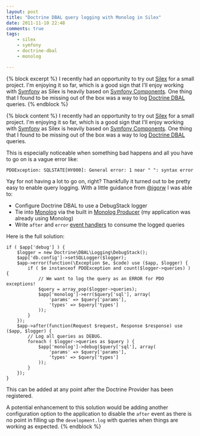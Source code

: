 ```yaml
---
layout: post
title: "Doctrine DBAL query logging with Monolog in Silex"
date: 2011-11-10 22:48
comments: true
tags:
    - silex
    - symfony
    - doctrine-dbal
    - monolog

---
```

{% block excerpt %}
I recently had an opportunity to try out [Silex](http://silex.sensiolabs.org)  for a small project. I'm enjoying it so far, which is a good sign that I'll enjoy working with [Symfony](http://symfony.com) as Silex is heavily based on [Symfony Components](https://github.com/symfony/symfony/tree/master/src/Symfony/Component). One thing that I found to be missing out of the box was a way to log [Doctrine DBAL](http://www.doctrine-project.org/projects/dbal) queries.
{% endblock %}

{% block content %}
I recently had an opportunity to try out [Silex](http://silex.sensiolabs.org)  for a small project. I'm enjoying it so far, which is a good sign that I'll enjoy working with [Symfony](http://symfony.com) as Silex is heavily based on [Symfony Components](https://github.com/symfony/symfony/tree/master/src/Symfony/Component). One thing that I found to be missing out of the box was a way to log [Doctrine DBAL](http://www.doctrine-project.org/projects/dbal) queries.

This is especially noticeable when something bad happens and all you have to go on is a vague error like:

    PDOException: SQLSTATE[HY000]: General error: 1 near " ": syntax error

Yay for not having a lot to go on, right? Thankfully it turned out to be pretty easy to enable query logging. With a little guidance from [@igorw](https://github.com/igorw) I was able to:

 * Configure Doctrine DBAL to use a DebugStack logger
 * Tie into [Monolog](https://github.com/Seldaek/monolog) via the built in [Monolog Producer](http://silex.sensiolabs.org/doc/providers/monolog.html) (my application was already using Monolog)
 * Write `after` and `error` [event handlers](http://silex.sensiolabs.org/doc/usage.html#before-and-after-filters) to consume the logged queries

Here is the full solution:

    if ( $app['debug'] ) {
        $logger = new Doctrine\DBAL\Logging\DebugStack();
        $app['db.config']->setSQLLogger($logger);
        $app->error(function(\Exception $e, $code) use ($app, $logger) {
            if ( $e instanceof PDOException and count($logger->queries) ) {
                // We want to log the query as an ERROR for PDO exceptions!
                $query = array_pop($logger->queries);
                $app['monolog']->err($query['sql'], array(
                    'params' => $query['params'],
                    'types' => $query['types']
                ));
            }
        });
        $app->after(function(Request $request, Response $response) use ($app, $logger) {
            // Log all queries as DEBUG.
            foreach ( $logger->queries as $query ) {
                $app['monolog']->debug($query['sql'], array(
                    'params' => $query['params'],
                    'types' => $query['types']
                ));
            }
        });
    }

This can be added at any point after the Doctrine Provider has been registered.

A potential enhancement to this solution would be adding another configuration option to the application to disable the `after` event as there is no point in filling up the `development.log` with queries when things are working as expected.
{% endblock %}
